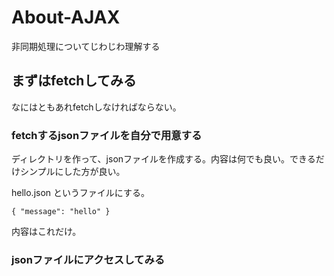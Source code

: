 # About-AJAX

非同期処理についてじわじわ理解する

##  まずはfetchしてみる

なにはともあれfetchしなければならない。

### fetchするjsonファイルを自分で用意する

ディレクトリを作って、jsonファイルを作成する。内容は何でも良い。できるだけシンプルにした方が良い。

hello.json というファイルにする。

`
{
  "message": "hello"
}
`

内容はこれだけ。

### jsonファイルにアクセスしてみる